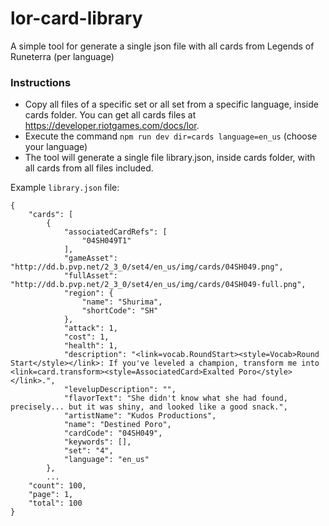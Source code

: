 # lor-card-library
A simple tool for generate a single json file with all cards from Legends of Runeterra (per language)

### Instructions

- Copy all files of a specific set or all set from a specific language, inside cards folder. You can get all cards files at https://developer.riotgames.com/docs/lor.
- Execute the command `npm run dev dir=cards language=en_us` (choose your language)
- The tool will generate a single file library.json, inside cards folder, with all cards from all files included. 

Example `library.json` file:
```
{
    "cards": [
        {
            "associatedCardRefs": [
                "04SH049T1"
            ],
            "gameAsset": "http://dd.b.pvp.net/2_3_0/set4/en_us/img/cards/04SH049.png",
            "fullAsset": "http://dd.b.pvp.net/2_3_0/set4/en_us/img/cards/04SH049-full.png",
            "region": {
                "name": "Shurima",
                "shortCode": "SH"
            },
            "attack": 1,
            "cost": 1,
            "health": 1,
            "description": "<link=vocab.RoundStart><style=Vocab>Round Start</style></link>: If you've leveled a champion, transform me into <link=card.transform><style=AssociatedCard>Exalted Poro</style></link>.",
            "levelupDescription": "",
            "flavorText": "She didn't know what she had found, precisely... but it was shiny, and looked like a good snack.",
            "artistName": "Kudos Productions",
            "name": "Destined Poro",
            "cardCode": "04SH049",
            "keywords": [],
            "set": "4",
            "language": "en_us"
        },
        ...
    "count": 100,
    "page": 1,
    "total": 100
}
```